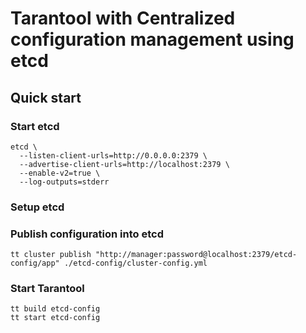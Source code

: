 # Tarantool with Centralized configuration management using etcd

## Quick start

### Start etcd

```shell
etcd \
  --listen-client-urls=http://0.0.0.0:2379 \
  --advertise-client-urls=http://localhost:2379 \
  --enable-v2=true \
  --log-outputs=stderr
```

### Setup etcd

### Publish configuration into etcd

```shell
tt cluster publish "http://manager:password@localhost:2379/etcd-config/app" ./etcd-config/cluster-config.yml
```

### Start Tarantool

```shell
tt build etcd-config
tt start etcd-config
```